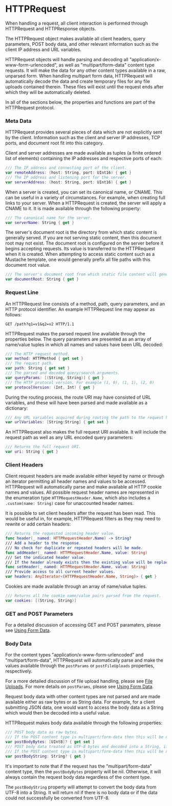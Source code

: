 # HTTPRequest

When handling a request, all client interaction is performed through HTTPRequest and HTTPResponse objects. The HTTPRequest object makes available all client headers, query parameters, POST body data, and other relevant information such as the client IP address and URL variables.HTTPRequest objects will handle parsing and decoding all "application/x-www-form-urlencoded", as well as "multipart/form-data" content type requests. It will make the data for any other content types available in a raw, unparsed form. When handling multipart form data, HTTPRequest will automatically decode the data and create temporary files for any file uploads contained therein. These files will exist until the request ends after which they will be automatically deleted.In all of the sections below, the properties and functions are part of the HTTPRequest protocol.

### Meta Data

HTTPRequest provides several pieces of data which are not explicitly sent by the client. Information such as the client and server IP addresses, TCP ports, and document root fit into this category.Client and server addresses are made available as tuples (a finite ordered list of elements) containing the IP addresses and respective ports of each:

```swift
/// The IP address and connecting port of the client.
var remoteAddress: (host: String, port: UInt16) { get }
/// The IP address and listening port for the server.
var serverAddress: (host: String, port: UInt16) { get }
```

When a server is created, you can set its canonical name, or CNAME. This can be useful in a variety of circumstances. For example, when creating full links to your server. When a HTTPRequest is created, the server will apply a CNAME to it. It is made available through the following property:

```swift
/// The canonical name for the server.
var serverName: String { get }
```

The server's document root is the directory from which static content is generally served. If you are not serving static content, then this document root may not exist. The document root is configured on the server before it begins accepting requests. Its value is transferred to the HTTPRequest when it is created. When attempting to access static content such as a Mustache template, one would generally prefix all file paths with this document root value.

```swift
/// The server's document root from which static file content will generally be served.
var documentRoot: String { get }
```

### Request Line

An HTTPRequest line consists of a method, path, query parameters, and an HTTP protocol identifier. An example HTTPRequest line may appear as follows:

```
GET /path?q1=v1&q2=v2 HTTP/1.1
```

HTTPRequest makes the parsed request line available through the properties below. The query parameters are presented as an array of name/value tuples in which all names and values have been URL decoded:

```swift
/// The HTTP request method.
var method: HTTPMethod { get set }
/// The request path.
var path: String { get set }
/// The parsed and decoded query/search arguments.
var queryParams: [(String, String)] { get }
/// The HTTP protocol version. For example (1, 0), (1, 1), (2, 0)
var protocolVersion: (Int, Int) { get }
```

During the routing process, the route URI may have consisted of URL variables, and these will have been parsed and made available as a dictionary:

```swift
/// Any URL variables acquired during routing the path to the request handler.
var urlVariables: [String:String] { get set }
```

An HTTPRequest also makes the full request URI available. It will include the request path as well as any URL encoded query parameters:

```swift
/// Returns the full request URI.
var uri: String { get }
```

### Client Headers

Client request headers are made available either keyed by name or through an iterator permitting all header names and values to be accessed. HTTPRequest will automatically parse and make available all HTTP cookie names and values. All possible request header names are represented in the enumeration type ```HTTPRequestHeader.Name```, which also includes a ```.custom(name: String)``` case for unaccounted header names.

It is possible to set client headers after the request has been read. This would be useful in, for example, HTTPRequest filters as they may need to rewrite or add certain headers:

```swift
/// Returns the requested incoming header value.
func header(_ named: HTTPRequestHeader.Name) -> String?
/// Add a header to the response.
/// No check for duplicate or repeated headers will be made.
func addHeader(_ named: HTTPRequestHeader.Name, value: String)
/// Set the indicated header value.
/// If the header already exists then the existing value will be replaced.
func setHeader(_ named: HTTPRequestHeader.Name, value: String)
/// Provide access to all current header values.
var headers: AnyIterator<(HTTPRequestHeader.Name, String)> { get }
```

Cookies are made available through an array of name/value tuples.

```swift
/// Returns all the cookie name/value pairs parsed from the request.
var cookies: [(String, String)] 
```

### GET and POST Parameters

For a detailed discussion of accessing GET and POST paramaters, please see [Using Form Data](formData.md).

### Body Data

For the content types "application/x-www-form-urlencoded" and "multipart/form-data", HTTPRequest will automatically parse and make the values available through the ```postParams``` or ```postFileUploads``` properties, respectively. 

For a more detailed discussion of file upload handling, please see [File Uploads](fileUploads.md). For more details on ```postParams```, please see [Using Form Data](formData.md).

Request body data with other content types are not parsed and are made available either as raw bytes or as String data. For example, for a client submitting JSON data, one would want to access the body data as a String which would then be decoded into a useful value.HTTPRequest makes body data available through the following properties:

```swift
/// POST body data as raw bytes.
/// If the POST content type is multipart/form-data then this will be nil.
var postBodyBytes: [UInt8]? { get set }
/// POST body data treated as UTF-8 bytes and decoded into a String, if possible.
/// If the POST content type is multipart/form-data then this will be nil.
var postBodyString: String? { get }
```

It's important to note that if the request has the "multipart/form-data" content type, then the ```postBodyBytes``` property will be nil. Otherwise, it will always contain the request body data regardless of the content type.

The ```postBodyString``` property will attempt to convert the body data from UTF-8 into a String. It will return nil if there is no body data or if the data could not successfully be converted from UTF-8.